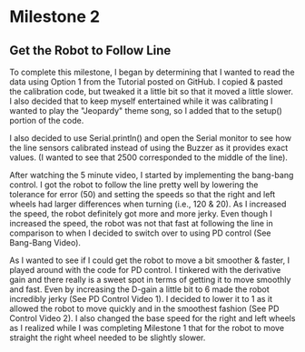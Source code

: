 # Milestone 2
## Get the Robot to Follow Line

To complete this milestone, I began by determining that I wanted to read the data using Option 1 from the Tutorial posted on GitHub. I copied & pasted the calibration code, but tweaked it a little bit so that it moved a little slower. I also decided that to keep myself entertained while it was calibrating I wanted to play the "Jeopardy" theme song, so I added that to the setup() portion of the code. 

I also decided to use Serial.println() and open the Serial monitor to see how the line sensors calibrated instead of using the Buzzer as it provides exact values. (I wanted to see that 2500 corresponded to the middle of the line).

After watching the 5 minute video, I started by implementing the bang-bang control. I got the robot to follow the line pretty well by lowering the tolerance for error (50) and setting the speeds so that the right and left wheels had larger differences when turning (i.e., 120 & 20). As I increased the speed, the robot definitely got more and more jerky. Even though I increased the speed, the robot was not that fast at following the line in comparison to when I decided to switch over to using PD control (See Bang-Bang Video).

As I wanted to see if I could get the robot to move a bit smoother & faster, I played around with the code for PD control. I tinkered with the derivative gain and there really is a sweet spot in terms of getting it to move smoothly and fast. Even by increasing the D-gain a little bit to 6 made the robot incredibly jerky (See PD Control Video 1). I decided to lower it to 1 as it allowed the robot to move quickly and in the smoothest fashion (See PD Control Video 2). I also changed the base speed for the right and left wheels as I realized while I was completing Milestone 1 that for the robot to move straight the right wheel needed to be slightly slower.